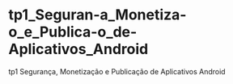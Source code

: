 # tp1_Seguran-a_Monetiza-o_e_Publica-o_de-Aplicativos_Android
tp1 Segurança, Monetização e Publicação de Aplicativos Android
